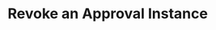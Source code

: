 # Revoke an Approval Instance

[//]: # (TODO: Add revoke button to approval-template-tag)
[//]: # (TODO: Write this page when approval has revoke button)

